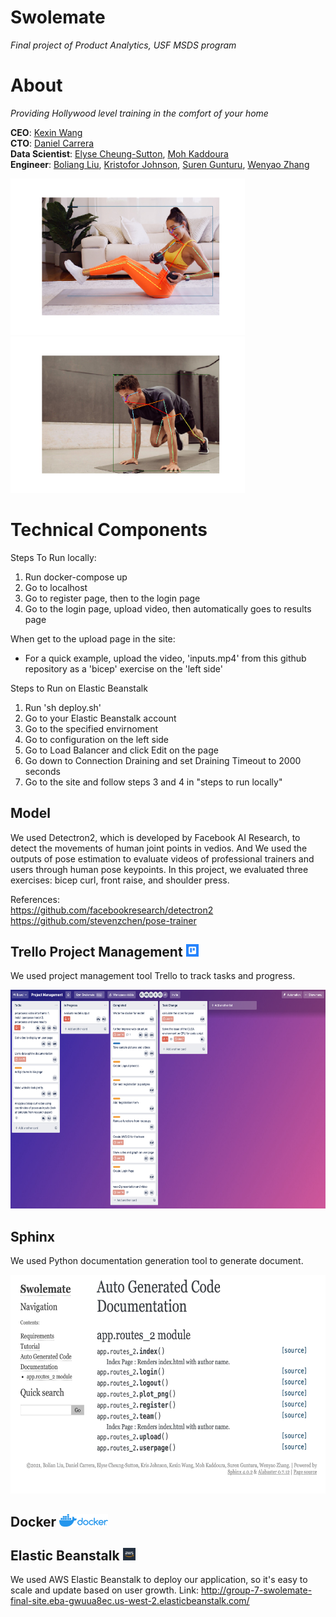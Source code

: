 # Swolemate
*Final project of Product Analytics, USF MSDS program*


# About

*Providing Hollywood level training in the comfort of your home*

**CEO**: [Kexin Wang](https://www.linkedin.com/in/sheena-kexin-wang-3a51b7170/) <br>
**CTO**: [Daniel Carrera](https://www.linkedin.com/in/daniel-carrera/) <br>
**Data Scientist**:  [Elyse Cheung-Sutton](https://www.linkedin.com/in/elysecs), [Moh Kaddoura](https://www.linkedin.com/in/moh-kaddoura/) <br>
**Engineer**: [Boliang Liu](https://www.linkedin.com/in/boliang-liu/), [Kristofor Johnson](https://www.linkedin.com/in/kr-johnson/),
              [Suren Gunturu](https://www.linkedin.com/in/suren-gunturu/), [Wenyao Zhang](https://www.linkedin.com/in/wenyao-zhang/) <br>

<img src = './readme/new_image_girl.png' height = 250>   <img src = './readme/new_image_boy.png' height = 250>


# Technical Components
Steps To Run locally: 
1) Run docker-compose up 
2) Go to localhost
3) Go to register page, then to the login page
4) Go to the login page, upload video, then automatically goes to results page

When get to the upload page in the site: 
- For a quick example, upload the video, 'inputs.mp4' from this github repository as a 'bicep' exercise on the 'left side'

Steps to Run on Elastic Beanstalk
1) Run 'sh deploy.sh'
2) Go to your Elastic Beanstalk account
3) Go to the specified envirnoment
4) Go to configuration on the left side
5) Go to Load Balancer and click Edit on the page
6) Go down to Connection Draining and set Draining Timeout to 2000 seconds
7) Go to the site and follow steps 3 and 4 in "steps to run locally" 
## Model

We used Detectron2, which is developed by Facebook AI Research, to detect the movements of human joint points in vedios. And We used the outputs of pose estimation to evaluate videos of professional trainers and users through human pose keypoints. In this project, we evaluated three exercises: bicep curl, front raise, and shoulder press.

References: <br>
https://github.com/facebookresearch/detectron2 <br>
https://github.com/stevenzchen/pose-trainer

## Trello Project Management <img src = './readme/trello2.jpeg' height = 20>

We used project management tool Trello to track tasks and progress.

<img src = './readme/trello.png' height = 350>

## Sphinx

We used Python documentation generation tool to generate document.

<img src = './readme/sphinx.png' height = 350>

## Docker   <img src = './readme/docker.png' height = 20>


## Elastic Beanstalk   <img src = './readme/aws.jpeg' height = 20>

We used AWS Elastic Beanstalk to deploy our application, so it's easy to scale and update based on user growth.
Link: http://group-7-swolemate-final-site.eba-gwuua8ec.us-west-2.elasticbeanstalk.com/
